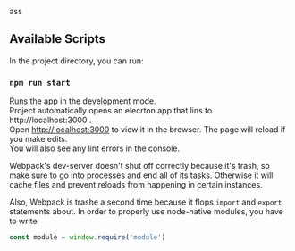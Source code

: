 ass

## Available Scripts

In the project directory, you can run:

### `npm run start`

Runs the app in the development mode.\
Project automatically opens an elecrton app that lins to http://localhost:3000 .\
Open [http://localhost:3000](http://localhost:3000) to view it in the browser.
The page will reload if you make edits.\
You will also see any lint errors in the console.

Webpack's dev-server doesn't shut off correctly because it's trash, so make sure to go into
processes and end all of its tasks. Otherwise it will cache files and prevent reloads from happening
in certain instances.

Also, Webpack is trashe a second time because it flops `import` and `export` statements about. In
order to properly use node-native modules, you have to write 

```javascript
const module = window.require('module')
```
